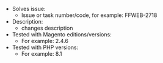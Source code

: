 - Solves issue:
    - Issue or task number/code, for example: FFWEB-2718
- Description:
    - changes description
- Tested with Magento editions/versions:
    - For example: 2.4.6
- Tested with PHP versions:
    - For example: 8.1
